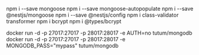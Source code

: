npm i --save mongoose
npm i --save mongoose-autopopulate
npm i --save @nestjs/mongoose
npm i --save @nestjs/config
npm i class-validator transformer
npm i bcrypt
npm i @types/bcrypt

docker run -d -p 27017:27017 -p 28017:28017 -e AUTH=no tutum/mongodb
docker run -d -p 27017:27017 -p 28017:28017 -e MONGODB_PASS="mypass" tutum/mongodb